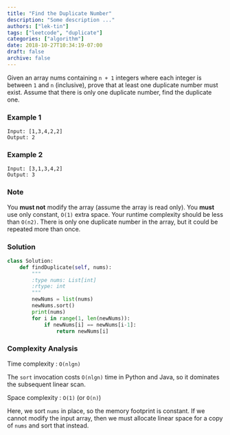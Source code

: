 ```yaml
---
title: "Find the Duplicate Number"
description: "Some description ..."
authors: ["lek-tin"]
tags: ["leetcode", "duplicate"]
categories: ["algorithm"]
date: 2018-10-27T10:34:19-07:00
draft: false
archive: false
---
```

Given an array nums containing `n + 1` integers where each integer is between `1` and `n` (inclusive), prove that at least one duplicate number must exist. Assume that there is only one duplicate number, find the duplicate one.

### Example 1
```
Input: [1,3,4,2,2]
Output: 2
```
### Example 2
```
Input: [3,1,3,4,2]
Output: 3
```
### Note
You **must not** modify the array (assume the array is read only).
You **must** use only constant, `O(1)` extra space.
Your runtime complexity should be less than `O(n2)`.
There is only one duplicate number in the array, but it could be repeated more than once.

### Solution
```python
class Solution:
    def findDuplicate(self, nums):
        """
        :type nums: List[int]
        :rtype: int
        """
        newNums = list(nums)
        newNums.sort()
        print(nums)
        for i in range(1, len(newNums)):
            if newNums[i] == newNums[i-1]:
                return newNums[i]
```
### Complexity Analysis

Time complexity : `O(nlgn)`

The `sort` invocation costs `O(nlgn)` time in Python and Java, so it dominates the subsequent linear scan.

Space complexity : `O(1)` (or `O(n)`)

Here, we sort `nums` in place, so the memory footprint is constant. If we cannot modify the input array, then we must allocate linear space for a copy of `nums` and sort that instead.
